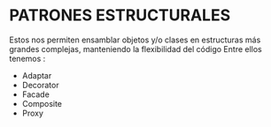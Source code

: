 # PATRONES ESTRUCTURALES

Estos nos permiten ensamblar objetos y/o clases en estructuras más grandes complejas, manteniendo la flexibilidad del código
Entre ellos tenemos :

- Adaptar
- Decorator
- Facade
- Composite
- Proxy
